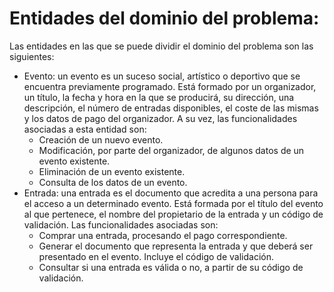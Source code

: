 # Entidades del dominio del problema:

Las entidades en las que se puede dividir el dominio del problema son las siguientes:

+ Evento: un evento es un suceso social, artístico o deportivo que se encuentra previamente programado. Está formado por un organizador, un título, la fecha y hora en la que se producirá, su dirección, una descripción, el número de entradas disponibles, el coste de las mismas y los datos de pago del organizador. A su vez, las funcionalidades asociadas a esta entidad son: 
    - Creación de un nuevo evento.
    - Modificación, por parte del organizador, de algunos datos de un evento existente.
    - Eliminación de un evento existente.
    - Consulta de los datos de un evento.
+ Entrada: una entrada es el documento que acredita a una persona para el acceso a un determinado evento. Está formada por el título del evento al que pertenece, el nombre del propietario de la entrada y un código de validación. Las funcionalidades asociadas son:
    + Comprar una entrada, procesando el pago correspondiente.
    + Generar el documento que representa la entrada y que deberá ser presentado en el evento. Incluye el código de validación.
    + Consultar si una entrada es válida o no, a partir de su código de validación.
